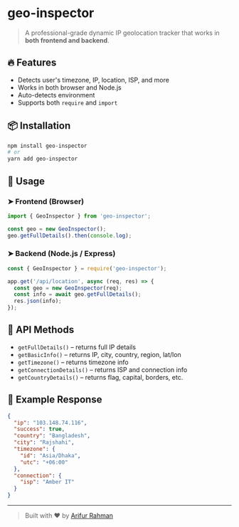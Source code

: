 # geo-inspector

> A professional-grade dynamic IP geolocation tracker that works in **both frontend and backend**.

## 🔥 Features
- Detects user's timezone, IP, location, ISP, and more
- Works in both browser and Node.js
- Auto-detects environment
- Supports both `require` and `import`

## 📦 Installation
```bash
npm install geo-inspector
# or
yarn add geo-inspector
```

## 📖 Usage

### ➤ Frontend (Browser)
```js
import { GeoInspector } from 'geo-inspector';

const geo = new GeoInspector();
geo.getFullDetails().then(console.log);
```

### ➤ Backend (Node.js / Express)
```js
const { GeoInspector } = require('geo-inspector');

app.get('/api/location', async (req, res) => {
  const geo = new GeoInspector(req);
  const info = await geo.getFullDetails();
  res.json(info);
});
```

## 📘 API Methods
- `getFullDetails()` – returns full IP details
- `getBasicInfo()` – returns IP, city, country, region, lat/lon
- `getTimezone()` – returns timezone info
- `getConnectionDetails()` – returns ISP and connection info
- `getCountryDetails()` – returns flag, capital, borders, etc.

## 🧠 Example Response
```json
{
  "ip": "103.148.74.116",
  "success": true,
  "country": "Bangladesh",
  "city": "Rajshahi",
  "timezone": {
    "id": "Asia/Dhaka",
    "utc": "+06:00"
  },
  "connection": {
    "isp": "Amber IT"
  }
}
```

---

> Built with ❤️ by [Arifur Rahman](https://github.com/antor-arif)